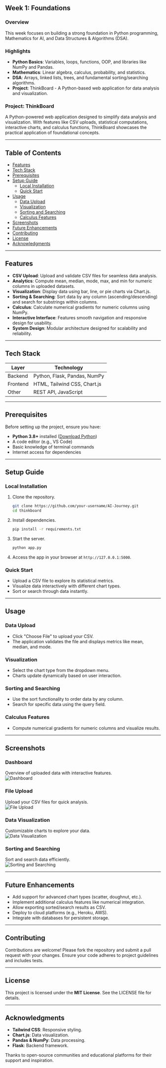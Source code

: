 ## Week 1: Foundations  

### Overview  
This week focuses on building a strong foundation in Python programming, Mathematics for AI, and Data Structures & Algorithms (DSA).

### Highlights  
- **Python Basics**: Variables, loops, functions, OOP, and libraries like NumPy and Pandas.  
- **Mathematics**: Linear algebra, calculus, probability, and statistics.  
- **DSA**: Arrays, linked lists, trees, and fundamental sorting/searching algorithms.  
- **Project**: ThinkBoard - A Python-based web application for data analysis and visualization.  

### Project: ThinkBoard  

A Python-powered web application designed to simplify data analysis and visualization. With features like CSV uploads, statistical computations, interactive charts, and calculus functions, ThinkBoard showcases the practical application of foundational concepts.  

---

## Table of Contents

- [Features](#features)
- [Tech Stack](#tech-stack)
- [Prerequisites](#prerequisites)
- [Setup Guide](#setup-guide)
  - [Local Installation](#local-installation)
  - [Quick Start](#quick-start)
- [Usage](#usage)
  - [Data Upload](#data-upload)
  - [Visualization](#visualization)
  - [Sorting and Searching](#sorting-and-searching)
  - [Calculus Features](#calculus-features)
- [Screenshots](#screenshots)
- [Future Enhancements](#future-enhancements)
- [Contributing](#contributing)
- [License](#license)
- [Acknowledgments](#acknowledgments)

---
## Features

- **CSV Upload**: Upload and validate CSV files for seamless data analysis.
- **Analytics**: Compute mean, median, mode, max, and min for numeric columns in uploaded datasets.
- **Visualization**: Display data using bar, line, or pie charts via Chart.js.
- **Sorting & Searching**: Sort data by any column (ascending/descending) and search for substrings within columns.
- **Calculus**: Calculate numerical gradients for numeric columns using NumPy.
- **Interactive Interface**: Features smooth navigation and responsive design for usability.
- **System Design**: Modular architecture designed for scalability and reliability.

---


## Tech Stack

| Layer      | Technology                     |
|------------|--------------------------------|
| Backend    | Python, Flask, Pandas, NumPy   |
| Frontend   | HTML, Tailwind CSS, Chart.js   |
| Other      | REST API, JavaScript           |

---

## Prerequisites

Before setting up the project, ensure you have:

- **Python 3.8+** installed ([Download Python](https://www.python.org/downloads/))
- A code editor (e.g., VS Code)
- Basic knowledge of terminal commands
- Internet access for dependencies

---


## Setup Guide

### Local Installation

1. Clone the repository.  
   ```bash
   git clone https://github.com/your-username/AI-Journey.git
   cd thinkboard
   ```
2. Install dependencies.  
   ```bash
   pip install -r requirements.txt
   ```
3. Start the server.  
   ```bash
   python app.py
   ```
4. Access the app in your browser at `http://127.0.0.1:5000`.  

### Quick Start

- Upload a CSV file to explore its statistical metrics.
- Visualize data interactively with different chart types.
- Sort or search through data instantly.

---

## Usage

### Data Upload

- Click "Choose File" to upload your CSV.
- The application validates the file and displays metrics like mean, median, and mode.

### Visualization

- Select the chart type from the dropdown menu.
- Charts update dynamically based on user interaction.

### Sorting and Searching

- Use the sort functionality to order data by any column.
- Search for specific data using the query field.

### Calculus Features

- Compute numerical gradients for numeric columns and visualize results.

---

## Screenshots  

### Dashboard  
Overview of uploaded data with interactive features.  
![Dashboard](https://raw.githubusercontent.com/MuhammadTahaNasir/AI-Journey/main/Week1_Foundations/techboard/assets/dashboard.png)

### File Upload  
Upload your CSV files for quick analysis.  
![File Upload](https://raw.githubusercontent.com/MuhammadTahaNasir/AI-Journey/main/Week1_Foundations/techboard/assets/upload_feature.png)

### Data Visualization  
Customizable charts to explore your data.  
![Data Visualization](https://raw.githubusercontent.com/MuhammadTahaNasir/AI-Journey/main/Week1_Foundations/techboard/assets/visualization.png)

### Sorting and Searching  
Sort and search data efficiently.  
![Sorting and Searching](https://raw.githubusercontent.com/MuhammadTahaNasir/AI-Journey/main/Week1_Foundations/techboard/assets/sorting.png)

---

## Future Enhancements

- Add support for advanced chart types (scatter, doughnut, etc.).
- Implement additional calculus features like numerical integration.
- Allow exporting sorted/search results as CSV.
- Deploy to cloud platforms (e.g., Heroku, AWS).
- Integrate with databases for persistent storage.

---

## Contributing

Contributions are welcome! Please fork the repository and submit a pull request with your changes. Ensure your code adheres to project guidelines and includes tests.

---

## License  

This project is licensed under the **MIT License**. See the LICENSE file for details.  

---

## Acknowledgments

- **Tailwind CSS**: Responsive styling.
- **Chart.js**: Data visualization.
- **Pandas & NumPy**: Data processing.
- **Flask**: Backend framework.

Thanks to open-source communities and educational platforms for their support and inspiration.

